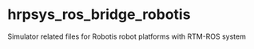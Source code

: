 # hrpsys_ros_bridge_robotis
Simulator related files for Robotis robot platforms with RTM-ROS system

